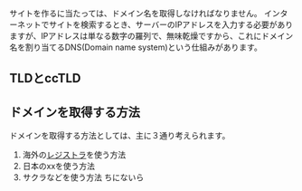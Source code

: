 サイトを作るに当たっては、ドメイン名を取得しなければなりません。
インターネットでサイトを検索するとき、サーバーのIPアドレスを入力する必要がありますが、IPアドレスは単なる数字の羅列で、無味乾燥ですから、これにドメイン名を割り当てるDNS(Domain name system)という仕組みがあります。
## TLDとccTLD
## ドメインを取得する方法
ドメインを取得する方法としては、主に３通り考えられます。

1. 海外の<a href="https://ja.wikipedia.org/wiki/%E3%83%AC%E3%82%B8%E3%82%B9%E3%83%88%E3%83%A9">レジストラ</a>を使う方法
2. 日本のxxを使う方法
3. サクラなどを使う方法
ちにないら



